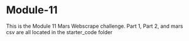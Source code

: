 # Module-11
This is the Module 11 Mars Webscrape challenge.
Part 1, Part 2, and mars csv are all located in the starter_code folder
